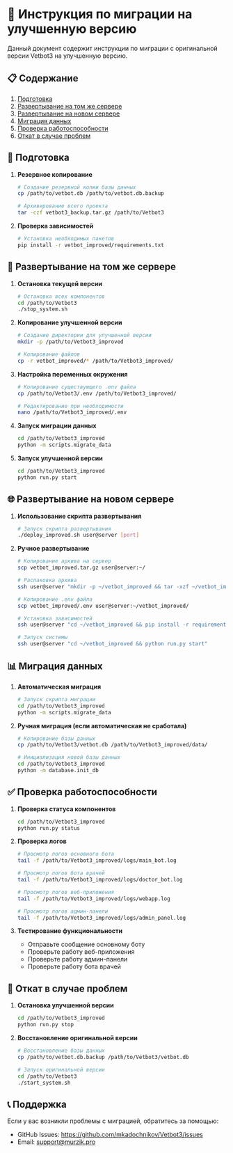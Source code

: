 # 🚀 Инструкция по миграции на улучшенную версию

Данный документ содержит инструкции по миграции с оригинальной версии Vetbot3 на улучшенную версию.

## 📋 Содержание

1. [Подготовка](#подготовка)
2. [Развертывание на том же сервере](#развертывание-на-том-же-сервере)
3. [Развертывание на новом сервере](#развертывание-на-новом-сервере)
4. [Миграция данных](#миграция-данных)
5. [Проверка работоспособности](#проверка-работоспособности)
6. [Откат в случае проблем](#откат-в-случае-проблем)

## 🔧 Подготовка

1. **Резервное копирование**
   ```bash
   # Создание резервной копии базы данных
   cp /path/to/vetbot.db /path/to/vetbot.db.backup
   
   # Архивирование всего проекта
   tar -czf vetbot3_backup.tar.gz /path/to/Vetbot3
   ```

2. **Проверка зависимостей**
   ```bash
   # Установка необходимых пакетов
   pip install -r vetbot_improved/requirements.txt
   ```

## 🚀 Развертывание на том же сервере

1. **Остановка текущей версии**
   ```bash
   # Остановка всех компонентов
   cd /path/to/Vetbot3
   ./stop_system.sh
   ```

2. **Копирование улучшенной версии**
   ```bash
   # Создание директории для улучшенной версии
   mkdir -p /path/to/Vetbot3_improved
   
   # Копирование файлов
   cp -r vetbot_improved/* /path/to/Vetbot3_improved/
   ```

3. **Настройка переменных окружения**
   ```bash
   # Копирование существующего .env файла
   cp /path/to/Vetbot3/.env /path/to/Vetbot3_improved/
   
   # Редактирование при необходимости
   nano /path/to/Vetbot3_improved/.env
   ```

4. **Запуск миграции данных**
   ```bash
   cd /path/to/Vetbot3_improved
   python -m scripts.migrate_data
   ```

5. **Запуск улучшенной версии**
   ```bash
   cd /path/to/Vetbot3_improved
   python run.py start
   ```

## 🌐 Развертывание на новом сервере

1. **Использование скрипта развертывания**
   ```bash
   # Запуск скрипта развертывания
   ./deploy_improved.sh user@server [port]
   ```

2. **Ручное развертывание**
   ```bash
   # Копирование архива на сервер
   scp vetbot_improved.tar.gz user@server:~/
   
   # Распаковка архива
   ssh user@server "mkdir -p ~/vetbot_improved && tar -xzf ~/vetbot_improved.tar.gz -C ~/vetbot_improved"
   
   # Копирование .env файла
   scp vetbot_improved/.env user@server:~/vetbot_improved/
   
   # Установка зависимостей
   ssh user@server "cd ~/vetbot_improved && pip install -r requirements.txt"
   
   # Запуск системы
   ssh user@server "cd ~/vetbot_improved && python run.py start"
   ```

## 📊 Миграция данных

1. **Автоматическая миграция**
   ```bash
   # Запуск скрипта миграции
   cd /path/to/Vetbot3_improved
   python -m scripts.migrate_data
   ```

2. **Ручная миграция (если автоматическая не сработала)**
   ```bash
   # Копирование базы данных
   cp /path/to/Vetbot3/vetbot.db /path/to/Vetbot3_improved/data/
   
   # Инициализация новой базы данных
   cd /path/to/Vetbot3_improved
   python -m database.init_db
   ```

## ✅ Проверка работоспособности

1. **Проверка статуса компонентов**
   ```bash
   cd /path/to/Vetbot3_improved
   python run.py status
   ```

2. **Проверка логов**
   ```bash
   # Просмотр логов основного бота
   tail -f /path/to/Vetbot3_improved/logs/main_bot.log
   
   # Просмотр логов бота врачей
   tail -f /path/to/Vetbot3_improved/logs/doctor_bot.log
   
   # Просмотр логов веб-приложения
   tail -f /path/to/Vetbot3_improved/logs/webapp.log
   
   # Просмотр логов админ-панели
   tail -f /path/to/Vetbot3_improved/logs/admin_panel.log
   ```

3. **Тестирование функциональности**
   - Отправьте сообщение основному боту
   - Проверьте работу веб-приложения
   - Проверьте работу админ-панели
   - Проверьте работу бота врачей

## 🔄 Откат в случае проблем

1. **Остановка улучшенной версии**
   ```bash
   cd /path/to/Vetbot3_improved
   python run.py stop
   ```

2. **Восстановление оригинальной версии**
   ```bash
   # Восстановление базы данных
   cp /path/to/vetbot.db.backup /path/to/Vetbot3/vetbot.db
   
   # Запуск оригинальной версии
   cd /path/to/Vetbot3
   ./start_system.sh
   ```

## 📞 Поддержка

Если у вас возникли проблемы с миграцией, обратитесь за помощью:
- GitHub Issues: https://github.com/mkadochnikov/Vetbot3/issues
- Email: support@murzik.pro